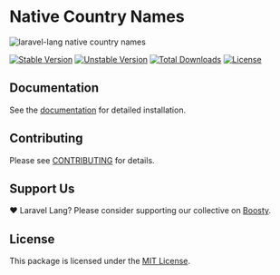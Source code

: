 # Native Country Names

![laravel-lang native country names](https://preview.dragon-code.pro/laravel-lang/native-country-names.svg?brand=laravel&mode=dark)

[![Stable Version][badge_stable]][link_packagist]
[![Unstable Version][badge_unstable]][link_packagist]
[![Total Downloads][badge_downloads]][link_packagist]
[![License][badge_license]][link_license]

## Documentation

See the [documentation](https://laravel-lang.com/packages-native-country-names.html) for detailed installation.

## Contributing

Please see [CONTRIBUTING](https://laravel-lang.com/contributions.html) for details.

## Support Us

❤️ Laravel Lang? Please consider supporting our collective on [Boosty](https://boosty.to/laravel-lang).

## License

This package is licensed under the [MIT License](https://laravel-lang.com/license.html).


[badge_stable]:     https://img.shields.io/github/v/release/Laravel-Lang/native-country-names?label=stable&style=flat-square

[badge_unstable]:   https://img.shields.io/badge/unstable-dev--main-orange?style=flat-square

[badge_downloads]:  https://img.shields.io/packagist/dt/Laravel-Lang/native-country-names.svg?style=flat-square

[badge_license]:    https://img.shields.io/packagist/l/Laravel-Lang/native-country-names.svg?style=flat-square

[link_packagist]:   https://packagist.org/packages/Laravel-Lang/native-country-names

[link_license]:     LICENSE
